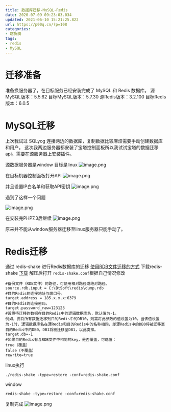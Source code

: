 ```yaml
---
title: 数据库迁移-MySQL-Redis
date: 2020-07-09 09:23:03.034
updated: 2021-06-10 15:21:25.822
url: https://p00q.cn/?p=108
categories: 
- 瞎折腾
tags: 
- redis
- MySQL
---
```


# 迁移准备

准备换服务器了，在目标服务已经安装完成了 MySQL 和 Redis 数据库。
源MySQL版本：5.5.62  目标MySQL版本：5.7.30
源Redis版本：3.2.100  目标Redis版本：6.0.5

# MySQL迁移

上次我试过 SQLyog 连接两边的数据库，复制数据比较麻烦需要手动创建数据库和用户。
这次我两边服务器都安装了宝塔控制面板所以我试试宝塔的数据迁移api。需要在源服务器上安装插件。

源数据服务器是window 目标是linux
![image.png](https://danbai.oss-cn-chengdu.aliyuncs.com/bk/image_1594259189250.png?x-oss-process=style/blog)

在目标机器控制面板打开API
![image.png](https://danbai.oss-cn-chengdu.aliyuncs.com/bk/image_1594259274045.png?x-oss-process=style/blog)

并且设置IP白名单和获取API密钥
![image.png](https://danbai.oss-cn-chengdu.aliyuncs.com/bk/image_1594259374603.png?x-oss-process=style/blog)

遇到了这样一个问题

![image.png](https://danbai.oss-cn-chengdu.aliyuncs.com/bk/image_1594259443535.png?x-oss-process=style/blog)

在安装完PHP7.3后继续
![image.png](https://danbai.oss-cn-chengdu.aliyuncs.com/bk/image_1594259612094.png?x-oss-process=style/blog)

原来并不能从window服务器迁移至linux服务器只能手动了。

# Redis迁移

通过 redis-shake 进行Redis数据库的迁移
[使用RDB文件迁移的方式](https://help.aliyun.com/document_detail/116378.html?spm=a2c4g.11186623.6.629.5f137892cAsnwf)
下载redis-shake [下载](https://github.com/alibaba/RedisShake/releases/download/release-v2.0.2-20200506/redis-shake-v2.0.2.tar.gz)
解压后打开 `redis-shake.conf`根据自己情况修改
```
#备份文件（RDB文件）的路径，可使用相对路径或绝对路径。
source.rdb.input = C:\BtSoft\redis\dump.rdb
#目的Redis的连接地址与端口号。
target.address = 185.x.x.x:6379
#目的Redis的连接密码。
target.password_raw=123123
#设置待迁移的数据在目的Redis中的逻辑数据库名，默认值为-1。
例如，要将所有数据迁移到目的Redis中的DB10，则需将此参数的值设置为10。当该值设置为-1时，逻辑数据库名在源Redis和目的Redis中的名称相同，即源Redis中的DB0将被迁移至目的Redis中的DB0，DB1将被迁移至DB1，以此类推。
target.db=-1
#如果目的Redis有与RDB文件中相同的key，是否覆盖，可选值：
true（覆盖）
false（不覆盖）
rewrite=true
```
linux执行
```
./redis-shake -type=restore -conf=redis-shake.conf
```
window
```
redis-shake -type=restore -conf=redis-shake.conf
```
复制完成
![image.png](https://danbai.oss-cn-chengdu.aliyuncs.com/bk/image_1594262995724.png?x-oss-process=style/blog)